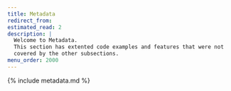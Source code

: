 ```yaml
---
title: Metadata
redirect_from:
estimated_read: 2
description: |
  Welcome to Metadata.
  This section has extented code examples and features that were not
  covered by the other subsections.
menu_order: 2000
---
```


{% include metadata.md %}